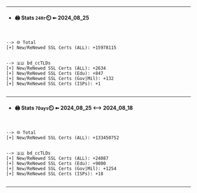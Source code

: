 

---
- #### 🖨️ **Stats** `24Hr`⏲️ ➼ 2024_08_25
```console


--> 🌐 Total
[+] New/ReNewed SSL Certs (ALL): +15978115


--> 🇧🇩 bd_ccTLDs
[+] New/ReNewed SSL Certs (ALL): +2634
[+] New/ReNewed SSL Certs (Edu): +847
[+] New/ReNewed SSL Certs (Gov|Mil): +132
[+] New/ReNewed SSL Certs (ISPs): +1


```

---
- #### 🖨️ **Stats** `7Days`⏲️ ➼ 2024_08_25 <--> 2024_08_18
```console


--> 🌐 Total
[+] New/ReNewed SSL Certs (ALL): +133450752


--> 🇧🇩 bd_ccTLDs
[+] New/ReNewed SSL Certs (ALL): +24087
[+] New/ReNewed SSL Certs (Edu): +9000
[+] New/ReNewed SSL Certs (Gov|Mil): +1254
[+] New/ReNewed SSL Certs (ISPs): +18


```

---

